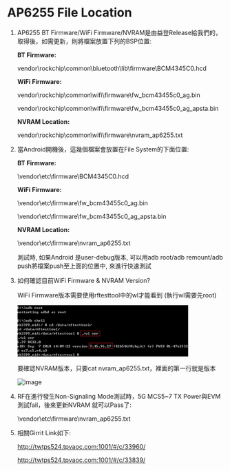 # AP6255 File Location

1. AP6255 BT Firmware/WiFi Firmware/NVRAM是由益登Release給我們的，取得後，如需更新，則將檔案放置下列的BSP位置:  

   **BT Firmware:**  

   vendor\rockchip\common\bluetooth\lib\firmware\BCM4345C0.hcd  

   **WiFi Firmware:**  

   vendor\rockchip\common\wifi\firmware\fw\_bcm43455c0\_ag.bin  

   vendor\rockchip\common\wifi\firmware\fw\_bcm43455c0\_ag\_apsta.bin  

   **NVRAM Location:**  

   vendor\rockchip\common\wifi\firmware\nvram\_ap6255.txt  

2. 當Android開機後，這幾個檔案會放置在File System的下面位置:  

   **BT Firmware:**  

   \vendor\etc\firmware\BCM4345C0.hcd  

   **WiFi Firmware:**  

   \vendor\etc\firmware\fw\_bcm43455c0\_ag.bin  

   \vendor\etc\firmware\fw\_bcm43455c0\_ag\_apsta.bin  

   **NVRAM Location:**  

   \vendor\etc\firmware\nvram\_ap6255.txt  

   測試時, 如果Android 是user-debug版本, 可以用adb root/adb remount/adb push將檔案push至上面的位置中, 來進行快速測試

3. 如何確認目前WiFi Firmware & NVRAM Version?

   WiFi Firmware版本需要使用rftesttool中的wl才能看到 (執行wl需要先root)
   
   ![image](https://github.com/yen429/gitbook/blob/master/rk3399/picture/wifi_fw_version.png)
   
   要確認NVRAM版本，只要cat nvram_ap6255.txt，裡面的第一行就是版本
   
   ![image](\picture\nvram_version.png)
   
4. RF在進行發生Non-Signaling Mode測試時，5G MCS5~7 TX Power與EVM測試fail，後來更新NVRAM 就可以Pass了:
   
   \vendor\etc\firmware\nvram_ap6255.txt
    
5. 相關Girrit Link如下:
   
   http://twtps524.tpvaoc.com:1001/#/c/33960/
   
   http://twtps524.tpvaoc.com:1001/#/c/33839/



